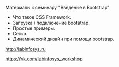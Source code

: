 Материалы к семинару "Введение в Bootstrap"

- Что такое CSS Framework. 
- Загрузка / подключение bootstrap. 
- Простые примеры. 
- Сетка. 
- Динамический дизайн при помощи bootstrap. 

http://labinfosys.ru

https://vk.com/labinfosys_workshop